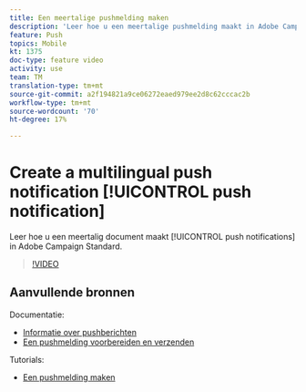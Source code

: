 ```yaml
---
title: Een meertalige pushmelding maken
description: 'Leer hoe u een meertalige pushmelding maakt in Adobe Campaign Standard (ACS). '
feature: Push
topics: Mobile
kt: 1375
doc-type: feature video
activity: use
team: TM
translation-type: tm+mt
source-git-commit: a2f194821a9ce06272eaed979ee2d8c62cccac2b
workflow-type: tm+mt
source-wordcount: '70'
ht-degree: 17%

---
```



# Create a multilingual push notification [!UICONTROL push notification]

Leer hoe u een meertalig document maakt [!UICONTROL push notifications] in Adobe Campaign Standard.

>[!VIDEO](https://video.tv.adobe.com/v/23304?quality=12)

## Aanvullende bronnen

Documentatie:

* [Informatie over pushberichten](https://docs.adobe.com/content/help/en/campaign-standard/using/communication-channels/push-notifications/about-push-notifications.html)
* [Een pushmelding voorbereiden en verzenden](https://docs.adobe.com/content/help/en/campaign-standard/using/communication-channels/push-notifications/preparing-and-sending-a-push-notification.html)

Tutorials:

* [Een pushmelding maken](/help/communication-channels/mobile/push-notifications/creating-a-push-notification.md)
